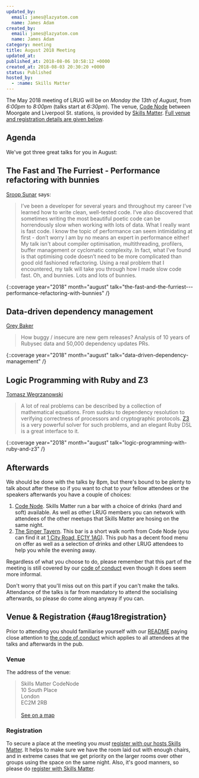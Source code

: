 ```yaml
---
updated_by:
  email: james@lazyatom.com
  name: James Adam
created_by:
  email: james@lazyatom.com
  name: James Adam
category: meeting
title: August 2018 Meeting
updated_at:
published_at: 2018-08-06 10:58:12 +0000
created_at: 2018-08-03 20:30:20 +0000
status: Published
hosted_by:
  - :name: Skills Matter
---
```


The May 2018 meeting of LRUG will be on *Monday the 13th of August*,
from _6:00pm_ to _8:00pm_ (talks start at _6:30pm_).  The venue, [Code
Node][skills-matter-venue] between Moorgate and Liverpool St. stations, is
provided by [Skills Matter](http://www.skillsmatter.com).  [Full venue and
registration details are given below](#aug18registration).

## Agenda

We've got three great talks for you in August:

## The Fast and The Furriest - Performance refactoring with bunnies

[Sroop Sunar](https://twitter.com/sroopsunar) says:

> I’ve been a developer for several years and throughout my career I’ve learned how to write clean, well-tested code. I’ve also discovered that sometimes writing the most beautiful poetic code can be horrendously slow when working with lots of data. What I really want is fast code. I know the topic of performance can seem intimidating at first - don’t worry I am by no means an expert in performance either! My talk isn't about compiler optimisation, multithreading, profilers, buffer management or cyclomatic complexity. In fact, what I’ve found is that optimising code doesn’t need to be more complicated than good old fashioned refactoring. Using a real problem that I encountered, my talk will take you through how I made slow code fast. Oh, and bunnies. Lots and lots of bunnies.

{::coverage year="2018" month="august" talk="the-fast-and-the-furriest---performance-refactoring-with-bunnies" /}

## Data-driven dependency management

[Grey Baker](https://twitter.com/greybaker)

> How buggy / insecure are new gem releases? Analysis of 10 years of Rubysec data and 50,000 dependency updates PRs.

{::coverage year="2018" month="august" talk="data-driven-dependency-management" /}

## Logic Programming with Ruby and Z3

[Tomasz Wegrzanowski](https://twitter.com/t_a_w)

> A lot of real problems can be described by a collection of mathematical equations. From sudoku to dependency resolution to verifying correctness of processors and cryptographic protocols.
> [Z3](https://github.com/taw/z3) is a very powerful solver for such problems, and an elegant Ruby DSL is a great interface to it.

{::coverage year="2018" month="august" talk="logic-programming-with-ruby-and-z3" /}

## Afterwards

We should be done with the talks by 8pm, but there's bound to be plenty
to talk about after these so if you want to chat to your fellow attendees or
the speakers afterwards you have a couple of choices:

1. [Code Node][skills-matter-venue].  Skills Matter run a bar with a choice of
   drinks (hard and soft) available.  As well as other LRUG members you can
   network with attendees of the other meetups that Skills Matter are hosing on
   the same night.
2. [The Singer Tavern](http://singertavern.com/).  This bar is a short walk
   north from Code Node (you can find it at [1 City Road, EC1Y
   1AG](https://goo.gl/maps/w9kPu)).  This pub has a decent food menu on offer
   as well as a selection of drinks and other LRUG attendees to help you
   while the evening away.

Regardless of what you choose to do, please remember that this part of the
meeting is still covered by our [code of
conduct](http://readme.lrug.org/#code-of-condut) even though it does seem more
informal.

Don't worry that you'll miss out on this part if you can't make the talks.
Attendance of the talks is far from mandatory to attend the socialising
afterwards, so please do come along anyway if you can.

## Venue & Registration {#aug18registration}

Prior to attending you should familiarise yourself with our
[README](http://readme.lrug.org/) paying close attention to [the code of
conduct](http://readme.lrug.org/#code-of-conduct) which applies to
all attendees at the talks and afterwards in the pub.

### Venue

The address of the venue:

> Skills Matter CodeNode<br/>10 South Place<br/>London<br/>EC2M 2RB<br/><br/>[See on a map](https://goo.gl/maps/ONJT4)

### Registration

To secure a place at the meeting you *must* [register with our hosts
Skills Matter][skills-matter-event].  It helps to
make sure we have the room laid out with enough chairs, and in extreme cases
that we get priority on the larger rooms over other groups using the space on
the same night.  Also, it's good manners, so please do [register with Skills
Matter][skills-matter-event].

[skills-matter-venue]: https://skillsmatter.com/locations/264-skills-matter-codenode
[skills-matter-event]: https://skillsmatter.com/meetups/11248-lrug-london-ruby-user-group
